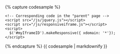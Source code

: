 {% capture codesample %}  
    <!-- Activate responsiveness in the "child" page -->
    <script src="/js/responsiveiframe.js"></script>
    <script>
      var ir = responsiveIframe();
      ir.allowResponsiveEmbedding();
    </script>
      
    <!-- Corresponding code in the "parent" page -->
    <script src="/js/jquery.js"></script>
    <script src="/js/responsiveiframe.js"></script>
    <script>
      $('#myIframeID').makeResponsive({ xdomain: '*'});
    </script>
{% endcapture %}
{{ codesample | markdownify }}